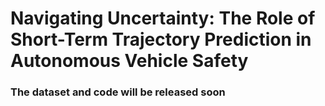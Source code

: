 # Navigating Uncertainty: The Role of Short-Term Trajectory Prediction in Autonomous Vehicle Safety


### The dataset and code will be released soon
